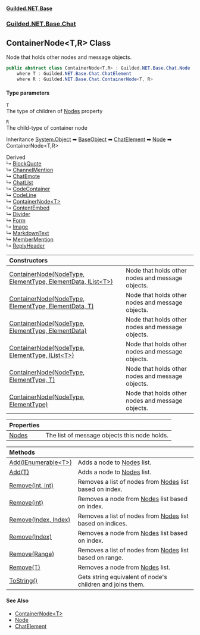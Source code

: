 
#### [Guilded.NET.Base](Guilded_NET_Base 'Guilded_NET_Base')
### [Guilded.NET.Base.Chat](Guilded_NET_Base#Guilded_NET_Base_Chat 'Guilded.NET.Base.Chat')
## ContainerNode&lt;T,R&gt; Class
Node that holds other nodes and message objects.  
```csharp
public abstract class ContainerNode<T,R> : Guilded.NET.Base.Chat.Node
    where T : Guilded.NET.Base.Chat.ChatElement
    where R : Guilded.NET.Base.Chat.ContainerNode<T, R>
```

#### Type parameters
<a name='Guilded_NET_Base_Chat_ContainerNode_T_R__T'></a>
`T`  
The type of children of [Nodes](ContainerNode_T_R__Nodes 'Guilded.NET.Base.Chat.ContainerNode&lt;T,R&gt;.Nodes') property
  
<a name='Guilded_NET_Base_Chat_ContainerNode_T_R__R'></a>
`R`  
The child-type of container node
  

Inheritance [System.Object](https://docs.microsoft.com/en-us/dotnet/api/System.Object 'System.Object') &#x27A1; [BaseObject](BaseObject 'Guilded.NET.Base.BaseObject') &#x27A1; [ChatElement](ChatElement 'Guilded.NET.Base.Chat.ChatElement') &#x27A1; [Node](Node 'Guilded.NET.Base.Chat.Node') &#x27A1; ContainerNode&lt;T,R&gt;  

Derived  
&#8627; [BlockQuote](BlockQuote 'Guilded.NET.Base.Chat.BlockQuote')  
&#8627; [ChannelMention](ChannelMention 'Guilded.NET.Base.Chat.ChannelMention')  
&#8627; [ChatEmote](ChatEmote 'Guilded.NET.Base.Chat.ChatEmote')  
&#8627; [ChatList](ChatList 'Guilded.NET.Base.Chat.ChatList')  
&#8627; [CodeContainer](CodeContainer 'Guilded.NET.Base.Chat.CodeContainer')  
&#8627; [CodeLine](CodeLine 'Guilded.NET.Base.Chat.CodeLine')  
&#8627; [ContainerNode&lt;T&gt;](ContainerNode_T_ 'Guilded.NET.Base.Chat.ContainerNode&lt;T&gt;')  
&#8627; [ContentEmbed](ContentEmbed 'Guilded.NET.Base.Chat.ContentEmbed')  
&#8627; [Divider](Divider 'Guilded.NET.Base.Chat.Divider')  
&#8627; [Form](Form 'Guilded.NET.Base.Chat.Form')  
&#8627; [Image](Image 'Guilded.NET.Base.Chat.Image')  
&#8627; [MarkdownText](MarkdownText 'Guilded.NET.Base.Chat.MarkdownText')  
&#8627; [MemberMention](MemberMention 'Guilded.NET.Base.Chat.MemberMention')  
&#8627; [ReplyHeader](ReplyHeader 'Guilded.NET.Base.Chat.ReplyHeader')  

| Constructors | |
| :--- | :--- |
| [ContainerNode(NodeType, ElementType, ElementData, IList&lt;T&gt;)](ContainerNode_T_R__ContainerNode(NodeType_ElementType_ElementData_IList_T_) 'Guilded.NET.Base.Chat.ContainerNode&lt;T,R&gt;.ContainerNode(Guilded.NET.Base.Chat.NodeType, Guilded.NET.Base.Chat.ElementType, Guilded.NET.Base.Chat.ElementData, System.Collections.Generic.IList&lt;T&gt;)') | Node that holds other nodes and message objects.<br/> |
| [ContainerNode(NodeType, ElementType, ElementData, T)](ContainerNode_T_R__ContainerNode(NodeType_ElementType_ElementData_T) 'Guilded.NET.Base.Chat.ContainerNode&lt;T,R&gt;.ContainerNode(Guilded.NET.Base.Chat.NodeType, Guilded.NET.Base.Chat.ElementType, Guilded.NET.Base.Chat.ElementData, T)') | Node that holds other nodes and message objects.<br/> |
| [ContainerNode(NodeType, ElementType, ElementData)](ContainerNode_T_R__ContainerNode(NodeType_ElementType_ElementData) 'Guilded.NET.Base.Chat.ContainerNode&lt;T,R&gt;.ContainerNode(Guilded.NET.Base.Chat.NodeType, Guilded.NET.Base.Chat.ElementType, Guilded.NET.Base.Chat.ElementData)') | Node that holds other nodes and message objects.<br/> |
| [ContainerNode(NodeType, ElementType, IList&lt;T&gt;)](ContainerNode_T_R__ContainerNode(NodeType_ElementType_IList_T_) 'Guilded.NET.Base.Chat.ContainerNode&lt;T,R&gt;.ContainerNode(Guilded.NET.Base.Chat.NodeType, Guilded.NET.Base.Chat.ElementType, System.Collections.Generic.IList&lt;T&gt;)') | Node that holds other nodes and message objects.<br/> |
| [ContainerNode(NodeType, ElementType, T)](ContainerNode_T_R__ContainerNode(NodeType_ElementType_T) 'Guilded.NET.Base.Chat.ContainerNode&lt;T,R&gt;.ContainerNode(Guilded.NET.Base.Chat.NodeType, Guilded.NET.Base.Chat.ElementType, T)') | Node that holds other nodes and message objects.<br/> |
| [ContainerNode(NodeType, ElementType)](ContainerNode_T_R__ContainerNode(NodeType_ElementType) 'Guilded.NET.Base.Chat.ContainerNode&lt;T,R&gt;.ContainerNode(Guilded.NET.Base.Chat.NodeType, Guilded.NET.Base.Chat.ElementType)') | Node that holds other nodes and message objects.<br/> |

| Properties | |
| :--- | :--- |
| [Nodes](ContainerNode_T_R__Nodes 'Guilded.NET.Base.Chat.ContainerNode&lt;T,R&gt;.Nodes') | The list of message objects this node holds.<br/> |

| Methods | |
| :--- | :--- |
| [Add(IEnumerable&lt;T&gt;)](ContainerNode_T_R__Add(IEnumerable_T_) 'Guilded.NET.Base.Chat.ContainerNode&lt;T,R&gt;.Add(System.Collections.Generic.IEnumerable&lt;T&gt;)') | Adds a node to [Nodes](ContainerNode_T_R__Nodes 'Guilded.NET.Base.Chat.ContainerNode&lt;T,R&gt;.Nodes') list.<br/> |
| [Add(T)](ContainerNode_T_R__Add(T) 'Guilded.NET.Base.Chat.ContainerNode&lt;T,R&gt;.Add(T)') | Adds a node to [Nodes](ContainerNode_T_R__Nodes 'Guilded.NET.Base.Chat.ContainerNode&lt;T,R&gt;.Nodes') list.<br/> |
| [Remove(int, int)](ContainerNode_T_R__Remove(int_int) 'Guilded.NET.Base.Chat.ContainerNode&lt;T,R&gt;.Remove(int, int)') | Removes a list of nodes from [Nodes](ContainerNode_T_R__Nodes 'Guilded.NET.Base.Chat.ContainerNode&lt;T,R&gt;.Nodes') list based on index.<br/> |
| [Remove(int)](ContainerNode_T_R__Remove(int) 'Guilded.NET.Base.Chat.ContainerNode&lt;T,R&gt;.Remove(int)') | Removes a node from [Nodes](ContainerNode_T_R__Nodes 'Guilded.NET.Base.Chat.ContainerNode&lt;T,R&gt;.Nodes') list based on index.<br/> |
| [Remove(Index, Index)](ContainerNode_T_R__Remove(Index_Index) 'Guilded.NET.Base.Chat.ContainerNode&lt;T,R&gt;.Remove(System.Index, System.Index)') | Removes a list of nodes from [Nodes](ContainerNode_T_R__Nodes 'Guilded.NET.Base.Chat.ContainerNode&lt;T,R&gt;.Nodes') list based on indices.<br/> |
| [Remove(Index)](ContainerNode_T_R__Remove(Index) 'Guilded.NET.Base.Chat.ContainerNode&lt;T,R&gt;.Remove(System.Index)') | Removes a node from [Nodes](ContainerNode_T_R__Nodes 'Guilded.NET.Base.Chat.ContainerNode&lt;T,R&gt;.Nodes') list based on index.<br/> |
| [Remove(Range)](ContainerNode_T_R__Remove(Range) 'Guilded.NET.Base.Chat.ContainerNode&lt;T,R&gt;.Remove(System.Range)') | Removes a list of nodes from [Nodes](ContainerNode_T_R__Nodes 'Guilded.NET.Base.Chat.ContainerNode&lt;T,R&gt;.Nodes') list based on range.<br/> |
| [Remove(T)](ContainerNode_T_R__Remove(T) 'Guilded.NET.Base.Chat.ContainerNode&lt;T,R&gt;.Remove(T)') | Removes a node from [Nodes](ContainerNode_T_R__Nodes 'Guilded.NET.Base.Chat.ContainerNode&lt;T,R&gt;.Nodes') list.<br/> |
| [ToString()](ContainerNode_T_R__ToString() 'Guilded.NET.Base.Chat.ContainerNode&lt;T,R&gt;.ToString()') | Gets string equivalent of node's children and joins them.<br/> |

#### See Also
- [ContainerNode&lt;T&gt;](ContainerNode_T_ 'Guilded.NET.Base.Chat.ContainerNode&lt;T&gt;')
- [Node](Node 'Guilded.NET.Base.Chat.Node')
- [ChatElement](ChatElement 'Guilded.NET.Base.Chat.ChatElement')
